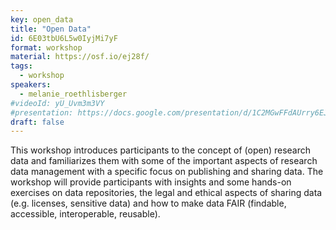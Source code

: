 ```yaml
---
key: open_data
title: "Open Data"
id: 6E03tbU6L5w0IyjMi7yF
format: workshop
material: https://osf.io/ej28f/
tags:
  - workshop
speakers:
  - melanie_roethlisberger
#videoId: yU_Uvm3m3VY
#presentation: https://docs.google.com/presentation/d/1C2MGwFFdAUrry6EJl1Wdy_pKyjU0str9RB7US3Ta77Y/edit#slide=id.g5048a032ca_0_61
draft: false
---
```


This workshop introduces participants to the concept of (open) research data and familiarizes them with some of the important aspects of research data management with a specific focus on publishing and sharing data. The workshop will provide participants with insights and some hands-on exercises on data repositories, the legal and ethical aspects of sharing data (e.g. licenses, sensitive data) and how to make data FAIR (findable, accessible, interoperable, reusable).

